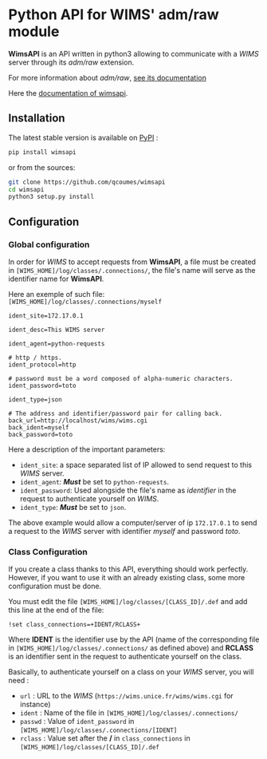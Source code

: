 # Python API for WIMS' adm/raw module

**WimsAPI** is an API written in python3 allowing to communicate with a *WIMS*
server through its *adm/raw* extension.

For more information about *adm/raw*,
[see its documentation](https://wims.auto.u-psud.fr/wims/wims.cgi?module=adm/raw&job=help)


Here the [documentation of wimsapi](https://wimsapi.readthedocs.io/en/latest/).


## Installation

The latest stable version is available on [PyPI](https://pypi.org/project/wimsapi/) :

```bash
pip install wimsapi
```

or from the sources:

```bash
git clone https://github.com/qcoumes/wimsapi
cd wimsapi
python3 setup.py install
```
 

## Configuration

### Global configuration

In order for *WIMS* to accept requests from **WimsAPI**,
a file must be created in `[WIMS_HOME]/log/classes/.connections/`,
the file's name will serve as the identifier name for **WimsAPI**.

Here an exemple of such file:
`[WIMS_HOME]/log/classes/.connections/myself`
```
ident_site=172.17.0.1

ident_desc=This WIMS server

ident_agent=python-requests

# http / https.
ident_protocol=http

# password must be a word composed of alpha-numeric characters.
ident_password=toto

ident_type=json

# The address and identifier/password pair for calling back.
back_url=http://localhost/wims/wims.cgi
back_ident=myself
back_password=toto
```
 
Here a description of the important parameters:

* `ident_site`: a space separated list of IP allowed to send request to this
                *WIMS* server.
* `ident_agent`: ***Must*** be set to `python-requests`.
* `ident_password`: Used alongside the file's name as *identifier* in the request
                    to authenticate yourself on *WIMS*.
* `ident_type`: ***Must*** be set to `json`.

The above example would allow a computer/server of ip `172.17.0.1` to send a request
to the *WIMS* server with identifier *myself* and password *toto*.


### Class Configuration

If you create a class thanks to this API, everything should work perfectly.
However, if you want to use it with an already existing class, some more
configuration must be done.

You must edit the file `[WIMS_HOME]/log/classes/[CLASS_ID]/.def` and add
this line at the end of the file:

```
!set class_connections=+IDENT/RCLASS+
```

Where **IDENT** is the identifier use by the API (name of the corresponding
file in `[WIMS_HOME]/log/classes/.connections/` as defined above) and
**RCLASS** is an identifier sent in the request to authenticate yourself
on the class.

Basically, to authenticate yourself on a class on your *WIMS* server, you
will need :

* `url` : URL to the *WIMS* (`https://wims.unice.fr/wims/wims.cgi` for instance)
* `ident` : Name of the file in `[WIMS_HOME]/log/classes/.connections/`
* `passwd` : Value of `ident_password` in
             `[WIMS_HOME]/log/classes/.connections/[IDENT]`
* `rclass` : Value set after the **/** in 
             `class_connections` in `[WIMS_HOME]/log/classes/[CLASS_ID]/.def`
